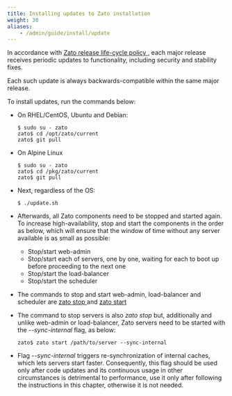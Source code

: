 ```yaml
---
title: Installing updates to Zato installation
weight: 30
aliases:
    - /admin/guide/install/update
---
```


In accordance with [Zato release life-cycle policy ](../../../release/policy), each major release receives
periodic updates to functionality, including security and stability fixes.

Each such update is always backwards-compatible within the same major release.

To install updates, run the commands below:

-   On RHEL/CentOS, Ubuntu and Debian:

        $ sudo su - zato
        zato$ cd /opt/zato/current
        zato$ git pull

-   On Alpine Linux

        $ sudo su - zato
        zato$ cd /pkg/zato/current
        zato$ git pull

-   Next, regardless of the OS:

        $ ./update.sh

-   Afterwards, all Zato components need to be stopped and started again. To increase high-availability, stop and start the
    components in the order as below, which will ensure that the window of time without any server available is as small
    as possible:

    -   Stop/start web-admin
    -   Stop/start each of servers, one by one, waiting for each to boot up before proceeding to the next one
    -   Stop/start the load-balancer
    -   Stop/start the scheduler

-   The commands to stop and start web-admin, load-balancer and scheduler are
    [zato stop ](../../cli/stop)
    and
    [zato start ](../../cli/start)

-   The command to stop servers is also *zato stop* but, additionally and unlike web-admin or load-balancer, Zato servers need
    to be started with the *\--sync-internal* flag, as below:

        zato$ zato start /path/to/server --sync-internal

-   Flag *\--sync-internal* triggers re-synchronization of internal caches, which lets servers start faster. Consequently,
    this flag should be used only after code updates and its continuous usage in other circumstances is detrimental to
    performance, use it only after following the instructions in this chapter, otherwise it is not needed.

